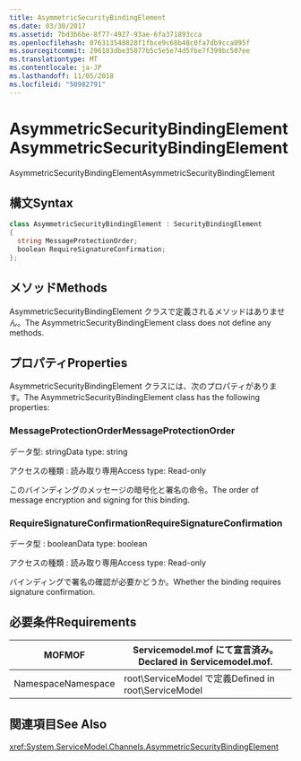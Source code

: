```yaml
---
title: AsymmetricSecurityBindingElement
ms.date: 03/30/2017
ms.assetid: 7bd3b6be-8f77-4927-93ae-6fa371893cca
ms.openlocfilehash: 076313548828f1fbce9c68b48c0fa7db9cca095f
ms.sourcegitcommit: 296183dbe35077b5c5e5e74d5fbe7f399bc507ee
ms.translationtype: MT
ms.contentlocale: ja-JP
ms.lasthandoff: 11/05/2018
ms.locfileid: "50982791"
---
```

# <a name="asymmetricsecuritybindingelement"></a><span data-ttu-id="30b93-102">AsymmetricSecurityBindingElement</span><span class="sxs-lookup"><span data-stu-id="30b93-102">AsymmetricSecurityBindingElement</span></span>
<span data-ttu-id="30b93-103">AsymmetricSecurityBindingElement</span><span class="sxs-lookup"><span data-stu-id="30b93-103">AsymmetricSecurityBindingElement</span></span>  
  
## <a name="syntax"></a><span data-ttu-id="30b93-104">構文</span><span class="sxs-lookup"><span data-stu-id="30b93-104">Syntax</span></span>  
  
```csharp
class AsymmetricSecurityBindingElement : SecurityBindingElement  
{  
  string MessageProtectionOrder;  
  boolean RequireSignatureConfirmation;  
};  
```  
  
## <a name="methods"></a><span data-ttu-id="30b93-105">メソッド</span><span class="sxs-lookup"><span data-stu-id="30b93-105">Methods</span></span>  
 <span data-ttu-id="30b93-106">AsymmetricSecurityBindingElement クラスで定義されるメソッドはありません。</span><span class="sxs-lookup"><span data-stu-id="30b93-106">The AsymmetricSecurityBindingElement class does not define any methods.</span></span>  
  
## <a name="properties"></a><span data-ttu-id="30b93-107">プロパティ</span><span class="sxs-lookup"><span data-stu-id="30b93-107">Properties</span></span>  
 <span data-ttu-id="30b93-108">AsymmetricSecurityBindingElement クラスには、次のプロパティがあります。</span><span class="sxs-lookup"><span data-stu-id="30b93-108">The AsymmetricSecurityBindingElement class has the following properties:</span></span>  
  
### <a name="messageprotectionorder"></a><span data-ttu-id="30b93-109">MessageProtectionOrder</span><span class="sxs-lookup"><span data-stu-id="30b93-109">MessageProtectionOrder</span></span>  
 <span data-ttu-id="30b93-110">データ型: string</span><span class="sxs-lookup"><span data-stu-id="30b93-110">Data type: string</span></span>  
  
 <span data-ttu-id="30b93-111">アクセスの種類 : 読み取り専用</span><span class="sxs-lookup"><span data-stu-id="30b93-111">Access type: Read-only</span></span>  
  
 <span data-ttu-id="30b93-112">このバインディングのメッセージの暗号化と署名の命令。</span><span class="sxs-lookup"><span data-stu-id="30b93-112">The order of message encryption and signing for this binding.</span></span>  
  
### <a name="requiresignatureconfirmation"></a><span data-ttu-id="30b93-113">RequireSignatureConfirmation</span><span class="sxs-lookup"><span data-stu-id="30b93-113">RequireSignatureConfirmation</span></span>  
 <span data-ttu-id="30b93-114">データ型 : boolean</span><span class="sxs-lookup"><span data-stu-id="30b93-114">Data type: boolean</span></span>  
  
 <span data-ttu-id="30b93-115">アクセスの種類 : 読み取り専用</span><span class="sxs-lookup"><span data-stu-id="30b93-115">Access type: Read-only</span></span>  
  
 <span data-ttu-id="30b93-116">バインディングで署名の確認が必要かどうか。</span><span class="sxs-lookup"><span data-stu-id="30b93-116">Whether the binding requires signature confirmation.</span></span>  
  
## <a name="requirements"></a><span data-ttu-id="30b93-117">必要条件</span><span class="sxs-lookup"><span data-stu-id="30b93-117">Requirements</span></span>  
  
|<span data-ttu-id="30b93-118">MOF</span><span class="sxs-lookup"><span data-stu-id="30b93-118">MOF</span></span>|<span data-ttu-id="30b93-119">Servicemodel.mof にて宣言済み。</span><span class="sxs-lookup"><span data-stu-id="30b93-119">Declared in Servicemodel.mof.</span></span>|  
|---------|-----------------------------------|  
|<span data-ttu-id="30b93-120">Namespace</span><span class="sxs-lookup"><span data-stu-id="30b93-120">Namespace</span></span>|<span data-ttu-id="30b93-121">root\ServiceModel で定義</span><span class="sxs-lookup"><span data-stu-id="30b93-121">Defined in root\ServiceModel</span></span>|  
  
## <a name="see-also"></a><span data-ttu-id="30b93-122">関連項目</span><span class="sxs-lookup"><span data-stu-id="30b93-122">See Also</span></span>  
 <xref:System.ServiceModel.Channels.AsymmetricSecurityBindingElement>
